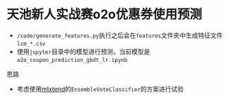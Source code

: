 # 天池新人实战赛o2o优惠券使用预测

+ `/code/generate_features.py`执行之后会在`features`文件夹中生成特征文件`lcm_*.csv`
+ 使用`jupyter`目录中的模型进行预测，当前模型是`o2o_coupon_prediction_gbdt_lr.ipynb`


思路

+ 考虑使用[mlxtend](https://rasbt.github.io/mlxtend/)的`EnsembleVoteClassifier`的方案进行试验